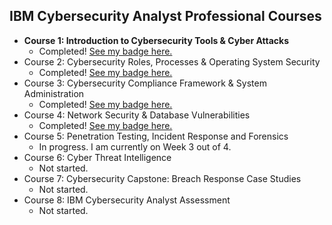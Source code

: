 
<h2>IBM Cybersecurity Analyst Professional Courses</h2>

- <b>Course 1: Introduction to Cybersecurity Tools & Cyber Attacks</b>
  - Completed! [See my badge here.](https://www.credly.com/badges/d809f5ac-7913-4500-adee-2a96264b59d2/public_url)
- Course 2: Cybersecurity Roles, Processes & Operating System Security</b>
  - Completed! [See my badge here.](https://www.credly.com/badges/04213df9-747e-4429-bb46-45f55b3e9091/public_url)
- Course 3: Cybersecurity Compliance Framework & System Administration</b>
  - Completed! [See my badge here.](https://www.credly.com/badges/f933862c-cc73-42e7-a8d2-ba287b34dcbe/public_url)
- Course 4: Network Security & Database Vulnerabilities</b>
  - Completed! [See my badge here.](https://www.credly.com/badges/ed36b103-9585-4e12-a005-391d2f900a03/public_url)
- Course 5: Penetration Testing, Incident Response and Forensics</b>
  - In progress. I am currently on Week 3 out of 4.
- Course 6: Cyber Threat Intelligence</b>
  - Not started.
- Course 7: Cybersecurity Capstone: Breach Response Case Studies</b>
  - Not started.
- Course 8: IBM Cybersecurity Analyst Assessment</b>
  - Not started.
